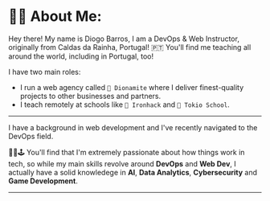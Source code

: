 # 👨‍💻 About Me:

Hey there! My name is Diogo Barros, I am a DevOps & Web Instructor, originally from Caldas da Rainha, Portugal! 🇵🇹 You'll find me teaching all around the world, including in Portugal, too!

I have two main roles:
- I run a web agency called `🧨 Dionamite` where I deliver finest-quality projects to other businesses and partners.
- I teach remotely at schools like `🚀 Ironhack` and `🏯 Tokio School`.

---

I have a background in web development and I've recently navigated to the DevOps field.

🧙‍♂️🕹️ You'll find that I'm extremely passionate about how things work in tech, so while my main skills revolve around **DevOps** and **Web Dev**, I actually have a solid knowledege in **AI**, **Data Analytics**, **Cybersecurity** and **Game Development**.

---
